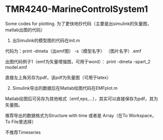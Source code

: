 # TMR4240-MarineControlSystem1
Some codes for plotting.
为了更快地抄代码（主要是出simulink的矢量图，matlab出图的代码）

1) 出Simulink的模型图的代码在init.m

代码为：print -dmeta（出emf图） -s（模型名字） （图片名字）.emf

出图代码例子1（emf为矢量增强图，可用于word）：            print -dmeta -spart_2 model.emf

直接左上角另存为pdf，该pdf为矢量图（可用于latex）

2) Simulink导出的数据后在Matlab绘图代码在EMFplot.m

Matlab绘图后可另存为其他格式（emf,eps,...），其实可以直接保存为pdf，其为矢量图。

推荐导出的数据格式为Structure with time 或者是 Array（在To Workspace，To File里选择）

不推荐Timeseries
